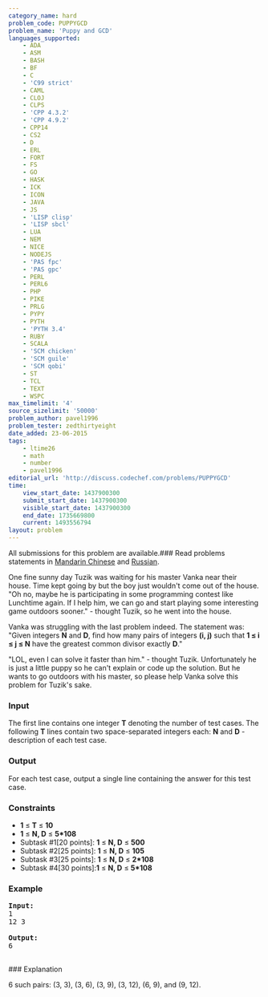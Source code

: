 ```yaml
---
category_name: hard
problem_code: PUPPYGCD
problem_name: 'Puppy and GCD'
languages_supported:
    - ADA
    - ASM
    - BASH
    - BF
    - C
    - 'C99 strict'
    - CAML
    - CLOJ
    - CLPS
    - 'CPP 4.3.2'
    - 'CPP 4.9.2'
    - CPP14
    - CS2
    - D
    - ERL
    - FORT
    - FS
    - GO
    - HASK
    - ICK
    - ICON
    - JAVA
    - JS
    - 'LISP clisp'
    - 'LISP sbcl'
    - LUA
    - NEM
    - NICE
    - NODEJS
    - 'PAS fpc'
    - 'PAS gpc'
    - PERL
    - PERL6
    - PHP
    - PIKE
    - PRLG
    - PYPY
    - PYTH
    - 'PYTH 3.4'
    - RUBY
    - SCALA
    - 'SCM chicken'
    - 'SCM guile'
    - 'SCM qobi'
    - ST
    - TCL
    - TEXT
    - WSPC
max_timelimit: '4'
source_sizelimit: '50000'
problem_author: pavel1996
problem_tester: zedthirtyeight
date_added: 23-06-2015
tags:
    - ltime26
    - math
    - number
    - pavel1996
editorial_url: 'http://discuss.codechef.com/problems/PUPPYGCD'
time:
    view_start_date: 1437900300
    submit_start_date: 1437900300
    visible_start_date: 1437900300
    end_date: 1735669800
    current: 1493556794
layout: problem
---
```

All submissions for this problem are available.###  Read problems statements in [Mandarin Chinese](http://www.codechef.com/download/translated/LTIME26/mandarin/PUPPYGCD.pdf) and [Russian](http://www.codechef.com/download/translated/LTIME26/russian/PUPPYGCD.pdf).

One fine sunny day Tuzik was waiting for his master Vanka near their house. Time kept going by but the boy just wouldn't come out of the house. "Oh no, maybe he is participating in some programming contest like Lunchtime again. If I help him, we can go and start playing some interesting game outdoors sooner." - thought Tuzik, so he went into the house.

Vanka was struggling with the last problem indeed. The statement was: "Given integers **N** and **D**, find how many pairs of integers **(i, j)** such that **1 ≤ i ≤ j ≤ N** have the greatest common divisor exactly **D**."

"LOL, even I can solve it faster than him." - thought Tuzik. Unfortunately he is just a little puppy so he can't explain or code up the solution. But he wants to go outdoors with his master, so please help Vanka solve this problem for Tuzik's sake.

### Input

The first line contains one integer **T** denoting the number of test cases.
The following **T** lines contain two space-separated integers each: **N** and **D** - description of each test case.

### Output

For each test case, output a single line containing the answer for this test case.

### Constraints

- **1** ≤ **T** ≤ **10**
- **1** ≤ **N, D** ≤ **5\*108**
- Subtask #1\[20 points\]: **1** ≤ **N, D** ≤ **500**
- Subtask #2\[25 points\]: **1** ≤ **N, D** ≤ **105**
- Subtask #3\[25 points\]: **1** ≤ **N, D** ≤ **2\*108**
- Subtask #4\[30 points\]:**1** ≤ **N, D** ≤ **5\*108**

### Example

<pre><b>Input:</b>
1
12 3

<b>Output:</b>
6

</pre>### Explanation
6 such pairs: (3, 3), (3, 6), (3, 9), (3, 12), (6, 9), and (9, 12).
